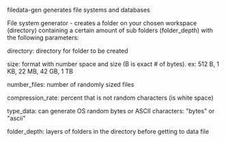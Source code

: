 filedata-gen
generates file systems and databases

File system generator - creates a folder on your chosen workspace (directory) containing a certain amount of sub folders (folder_depth) with the following parameters:

directory:        directory for folder to be created

size:             format with number space and size (B is exact # of bytes). ex: 512 B, 1 KB, 22 MB, 42 GB, 1 TB

number_files:     number of randomly sized files

compression_rate: percent that is not random characters (is white space)

type_data:        can generate OS random bytes or ASCII characters: "bytes" or "ascii"

folder_depth:     layers of folders in the directory before getting to data file

